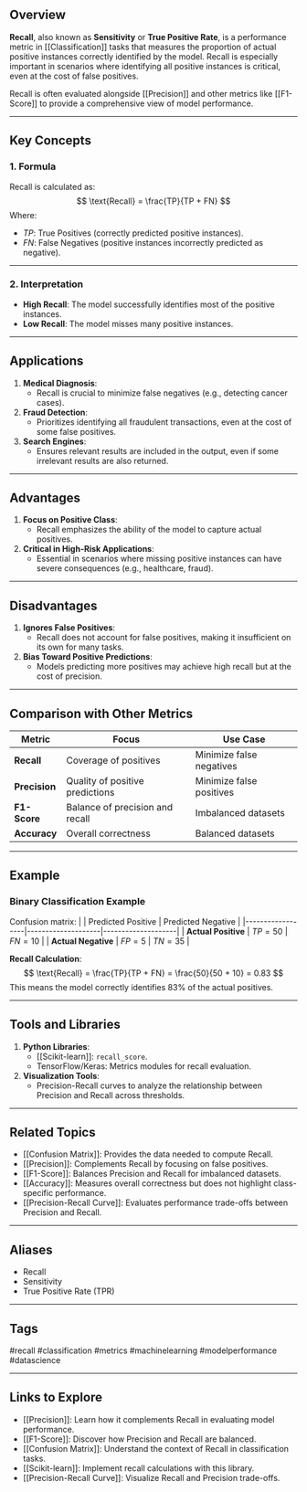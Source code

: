 ## Overview
**Recall**, also known as **Sensitivity** or **True Positive Rate**, is a performance metric in [[Classification]] tasks that measures the proportion of actual positive instances correctly identified by the model. Recall is especially important in scenarios where identifying all positive instances is critical, even at the cost of false positives.

Recall is often evaluated alongside [[Precision]] and other metrics like [[F1-Score]] to provide a comprehensive view of model performance.

---

## Key Concepts

### **1. Formula**
Recall is calculated as:
$$
\text{Recall} = \frac{TP}{TP + FN}
$$
Where:
- $TP$: True Positives (correctly predicted positive instances).
- $FN$: False Negatives (positive instances incorrectly predicted as negative).

---

### **2. Interpretation**
- **High Recall**: The model successfully identifies most of the positive instances.
- **Low Recall**: The model misses many positive instances.

---

## Applications

1. **Medical Diagnosis**:
   - Recall is crucial to minimize false negatives (e.g., detecting cancer cases).
2. **Fraud Detection**:
   - Prioritizes identifying all fraudulent transactions, even at the cost of some false positives.
3. **Search Engines**:
   - Ensures relevant results are included in the output, even if some irrelevant results are also returned.

---

## Advantages

1. **Focus on Positive Class**:
   - Recall emphasizes the ability of the model to capture actual positives.
2. **Critical in High-Risk Applications**:
   - Essential in scenarios where missing positive instances can have severe consequences (e.g., healthcare, fraud).

---

## Disadvantages

1. **Ignores False Positives**:
   - Recall does not account for false positives, making it insufficient on its own for many tasks.
2. **Bias Toward Positive Predictions**:
   - Models predicting more positives may achieve high recall but at the cost of precision.

---

## Comparison with Other Metrics

| **Metric**     | **Focus**               | **Use Case**                             |
|-----------------|-------------------------|------------------------------------------|
| **Recall**      | Coverage of positives   | Minimize false negatives                 |
| **Precision**   | Quality of positive predictions | Minimize false positives               |
| **F1-Score**    | Balance of precision and recall | Imbalanced datasets                     |
| **Accuracy**    | Overall correctness     | Balanced datasets                        |

---

## Example

### Binary Classification Example
Confusion matrix:
|                  | Predicted Positive | Predicted Negative |
|------------------|--------------------|--------------------|
| **Actual Positive** | $TP = 50$          | $FN = 10$          |
| **Actual Negative** | $FP = 5$           | $TN = 35$          |

**Recall Calculation**:
$$
\text{Recall} = \frac{TP}{TP + FN} = \frac{50}{50 + 10} = 0.83
$$
This means the model correctly identifies 83% of the actual positives.

---

## Tools and Libraries

1. **Python Libraries**:
   - [[Scikit-learn]]: `recall_score`.
   - TensorFlow/Keras: Metrics modules for recall evaluation.
2. **Visualization Tools**:
   - Precision-Recall curves to analyze the relationship between Precision and Recall across thresholds.

---

## Related Topics

- [[Confusion Matrix]]: Provides the data needed to compute Recall.
- [[Precision]]: Complements Recall by focusing on false positives.
- [[F1-Score]]: Balances Precision and Recall for imbalanced datasets.
- [[Accuracy]]: Measures overall correctness but does not highlight class-specific performance.
- [[Precision-Recall Curve]]: Evaluates performance trade-offs between Precision and Recall.

---

## Aliases
- Recall
- Sensitivity
- True Positive Rate (TPR)

---

## Tags
#recall #classification #metrics #machinelearning #modelperformance #datascience

---

## Links to Explore
- [[Precision]]: Learn how it complements Recall in evaluating model performance.
- [[F1-Score]]: Discover how Precision and Recall are balanced.
- [[Confusion Matrix]]: Understand the context of Recall in classification tasks.
- [[Scikit-learn]]: Implement recall calculations with this library.
- [[Precision-Recall Curve]]: Visualize Recall and Precision trade-offs.